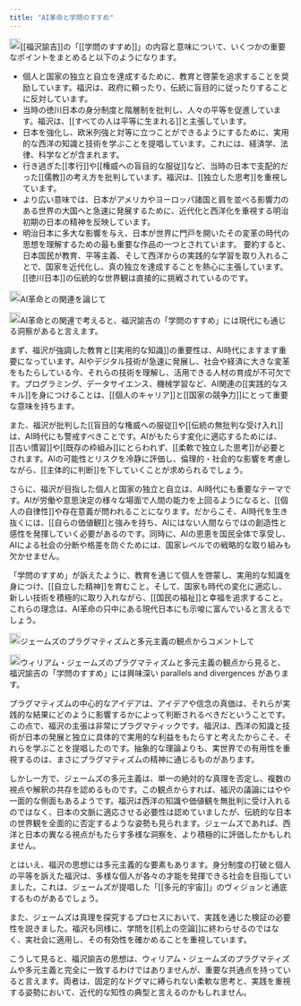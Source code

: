 ```yaml
---
title: "AI革命と学問のすすめ"
---
```


<img src='https://scrapbox.io/api/pages/nishio/claude/icon' alt='claude.icon' height="19.5"/>[[福沢諭吉]]の「[[学問のすすめ]]」の内容と意味について、いくつかの重要なポイントをまとめると以下のようになります。
- 個人と国家の独立と自立を達成するために、教育と啓蒙を追求することを奨励しています。福沢は、政府に頼ったり、伝統に盲目的に従ったりすることに反対しています。
- 当時の徳川日本の身分制度と階層制を批判し、人々の平等を促進しています。福沢は、[[すべての人は平等に生まれる]]と主張しています。
- 日本を強化し、欧米列強と対等に立つことができるようにするために、実用的な西洋の知識と技術を学ぶことを提唱しています。これには、経済学、法律、科学などが含まれます。
- 行き過ぎた[[孝行]]や[[権威への盲目的な服従]]など、当時の日本で支配的だった[[儒教]]の考え方を批判しています。福沢は、[[独立した思考]]を重視しています。
- より広い意味では、日本がアメリカやヨーロッパ諸国と肩を並べる影響力のある世界の大国へと急速に発展するために、近代化と西洋化を重視する明治初期の日本の精神を反映しています。
- 明治日本に多大な影響を与え、日本が世界に門戸を開いたその変革の時代の思想を理解するための最も重要な作品の一つとされています。
要約すると、日本国民が教育、平等主義、そして西洋からの実践的な学習を取り入れることで、国家を近代化し、真の独立を達成することを熱心に主張しています。[[徳川日本]]の伝統的な世界観は直接的に挑戦されているのです。

<img src='https://scrapbox.io/api/pages/nishio/nishio/icon' alt='nishio.icon' height="19.5"/>AI革命との関連を論じて

<img src='https://scrapbox.io/api/pages/nishio/claude/icon' alt='claude.icon' height="19.5"/>AI革命との関連で考えると、福沢諭吉の「学問のすすめ」には現代にも通じる洞察があると言えます。

まず、福沢が強調した教育と[[実用的な知識]]の重要性は、AI時代にますます重要になっています。AIやデジタル技術が急速に発展し、社会や経済に大きな変革をもたらしている今、それらの技術を理解し、活用できる人材の育成が不可欠です。プログラミング、データサイエンス、機械学習など、AI関連の[[実践的なスキル]]を身につけることは、[[個人のキャリア]]と[[国家の競争力]]にとって重要な意味を持ちます。

また、福沢が批判した[[盲目的な権威への服従]]や[[伝統の無批判な受け入れ]]は、AI時代にも警戒すべきことです。AIがもたらす変化に適応するためには、[[古い慣習]]や[[既存の枠組み]]にとらわれず、[[柔軟で独立した思考]]が必要とされます。AIの可能性とリスクを冷静に評価し、倫理的・社会的な影響を考慮しながら、[[主体的に判断]]を下していくことが求められるでしょう。

さらに、福沢が目指した個人と国家の独立と自立は、AI時代にも重要なテーマです。AIが労働や意思決定の様々な場面で人間の能力を上回るようになると、[[個人の自律性]]や存在意義が問われることになります。だからこそ、AI時代を生き抜くには、[[自らの価値観]]と強みを持ち、AIにはない人間ならではの創造性と感性を発揮していく必要があるのです。同時に、AIの恩恵を国民全体で享受し、AIによる社会の分断や格差を防ぐためには、国家レベルでの戦略的な取り組みも欠かせません。

「学問のすすめ」が訴えたように、教育を通じて個人を啓蒙し、実用的な知識を身につけ、[[自立した精神]]を育むこと。そして、国家も時代の変化に適応し、新しい技術を積極的に取り入れながら、[[国民の福祉]]と幸福を追求すること。これらの理念は、AI革命の只中にある現代日本にも示唆に富んでいると言えるでしょう。

<img src='https://scrapbox.io/api/pages/nishio/nishio/icon' alt='nishio.icon' height="19.5"/>ジェームズのプラグマティズムと多元主義の観点からコメントして

<img src='https://scrapbox.io/api/pages/nishio/claude/icon' alt='claude.icon' height="19.5"/>ウィリアム・ジェームズのプラグマティズムと多元主義の観点から見ると、福沢諭吉の「学問のすすめ」には興味深い parallels and divergences があります。

プラグマティズムの中心的なアイデアは、アイデアや信念の真価は、それらが実践的な結果にどのように影響するかによって判断されるべきだということです。この点で、福沢の主張は非常にプラグマティックです。福沢は、西洋の知識と技術が日本の発展と独立に具体的で実用的な利益をもたらすと考えたからこそ、それらを学ぶことを提唱したのです。抽象的な理論よりも、実世界での有用性を重視するのは、まさにプラグマティズムの精神に通じるものがあります。

しかし一方で、ジェームズの多元主義は、単一の絶対的な真理を否定し、複数の視点や解釈の共存を認めるものです。この観点からすれば、福沢の議論にはやや一面的な側面もあるようです。福沢は西洋の知識や価値観を無批判に受け入れるのではなく、日本の文脈に適応させる必要性は認めていましたが、伝統的な日本の世界観を全面的に否定するような姿勢も見られます。ジェームズであれば、西洋と日本の異なる視点がもたらす多様な洞察を、より積極的に評価したかもしれません。

とはいえ、福沢の思想には多元主義的な要素もあります。身分制度の打破と個人の平等を訴えた福沢は、多様な個人が各々の才能を発揮できる社会を目指していました。これは、ジェームズが提唱した「[[多元的宇宙]]」のヴィジョンと通底するものがあるでしょう。

また、ジェームズは真理を探究するプロセスにおいて、実践を通じた検証の必要性を説きました。福沢も同様に、学問を[[机上の空論]]に終わらせるのではなく、実社会に適用し、その有効性を確かめることを重視しています。

こうして見ると、福沢諭吉の思想は、ウィリアム・ジェームズのプラグマティズムや多元主義と完全に一致するわけではありませんが、重要な共通点を持っていると言えます。両者は、固定的なドグマに縛られない柔軟な思考と、実践を重視する姿勢において、近代的な知性の典型と言えるのかもしれません。
